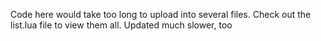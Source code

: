 Code here would take too long to upload into several files. Check out the list.lua file to view them all. Updated much slower, too
